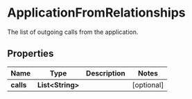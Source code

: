 

# ApplicationFromRelationships

The list of outgoing calls from the application.

## Properties

| Name | Type | Description | Notes |
|------------ | ------------- | ------------- | -------------|
|**calls** | **List&lt;String&gt;** |  |  [optional] |



